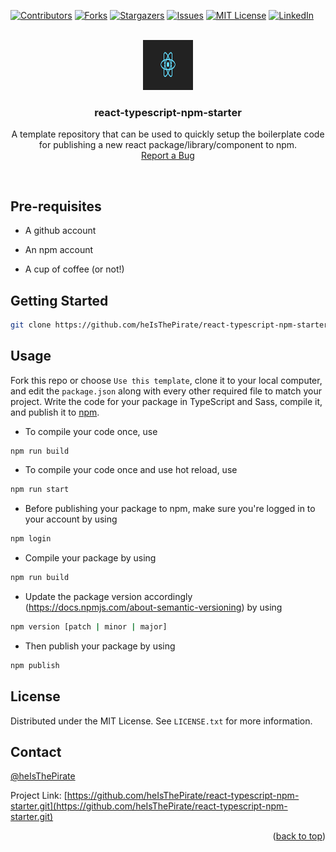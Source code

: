<div id="top"></div>

<!--
*** I'm using markdown "reference style" links for readability.
*** Reference links are enclosed in brackets [ ] instead of parentheses ( ).
*** See the bottom of this document for the declaration of the reference variables
*** for contributors-url, forks-url, etc. This is an optional, concise syntax you may use.
*** https://www.markdownguide.org/basic-syntax/#reference-style-links
-->
[![Contributors][contributors-shield]][contributors-url]
[![Forks][forks-shield]][forks-url]
[![Stargazers][stars-shield]][stars-url]
[![Issues][issues-shield]][issues-url]
[![MIT License][license-shield]][license-url]
[![LinkedIn][linkedin-shield]][linkedin-url]


<!-- PROJECT LOGO -->
<br />
<div align="center">
  <a href="https://github.com/heIsThePirate/react-typescript-npm-starter.git">
    <img src="images/react-logo.png" alt="Logo" width="80" height="80">
  </a>

<h3 align="center">react-typescript-npm-starter</h3>

  <p align="center">
    A template repository that can be used to quickly setup the boilerplate code for publishing a new react package/library/component to npm.
    <br />
    <a href="https://github.com/heIsThePirate/react-typescript-npm-starter.git/issues">Report a Bug</a>
  </p>
</div>

<br />

## Pre-requisites

* A github account

* An npm account

* A cup of coffee (or not!)


<!-- GETTING STARTED -->
## Getting Started

```sh
git clone https://github.com/heIsThePirate/react-typescript-npm-starter.git
```

## Usage

Fork this repo or choose `Use this template`, clone it to your local computer, and edit the `package.json` along with every other required file to match your project.
Write the code for your package in TypeScript and Sass, compile it, and publish it to [npm](https://npmjs.com).

- To compile your code once, use
```sh
npm run build
```

- To compile your code once and use hot reload, use
```sh
npm run start
```

- Before publishing your package to npm, make sure you're logged in to your account by using
```sh
npm login
```

- Compile your package by using
```sh
npm run build
```

- Update the package version accordingly (https://docs.npmjs.com/about-semantic-versioning) by using
```sh
npm version [patch | minor | major]
```

- Then publish your package by using
```sh
npm publish
```

<!-- LICENSE -->
## License

Distributed under the MIT License. See `LICENSE.txt` for more information.


<!-- CONTACT -->
## Contact

[@heIsThePirate](mohitsingh1997@gmail.com)

Project Link: [https://github.com/heIsThePirate/react-typescript-npm-starter.git](https://github.com/heIsThePirate/react-typescript-npm-starter.git)

<p align="right">(<a href="#top">back to top</a>)</p>

<!-- MARKDOWN LINKS & IMAGES -->
<!-- https://www.markdownguide.org/basic-syntax/#reference-style-links -->
[contributors-shield]: https://img.shields.io/github/contributors/heIsThePirate/vimeo-helpers.svg?style=for-the-badge
[contributors-url]: https://github.com/heIsThePirate/react-typescript-npm-starter.git/graphs/contributors
[forks-shield]: https://img.shields.io/github/forks/heIsThePirate/vimeo-helpers.svg?style=for-the-badge
[forks-url]: https://github.com/heIsThePirate/react-typescript-npm-starter.git/network/members
[stars-shield]: https://img.shields.io/github/stars/heIsThePirate/vimeo-helpers.svg?style=for-the-badge
[stars-url]: https://github.com/heIsThePirate/react-typescript-npm-starter.git/stargazers
[issues-shield]: https://img.shields.io/github/issues/heIsThePirate/vimeo-helpers.svg?style=for-the-badge
[issues-url]: https://github.com/heIsThePirate/react-typescript-npm-starter.git/issues
[license-shield]: https://img.shields.io/github/license/heIsThePirate/vimeo-helpers.svg?style=for-the-badge
[license-url]: https://github.com/heIsThePirate/react-typescript-npm-starter.git/blob/master/LICENSE.txt
[linkedin-shield]: https://img.shields.io/badge/-LinkedIn-black.svg?style=for-the-badge&logo=linkedin&colorB=555
[linkedin-url]: https://linkedin.com/in/mohitsingh97
[product-screenshot]: images/screenshot.png